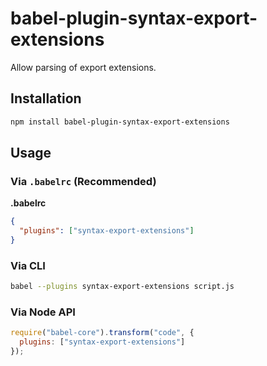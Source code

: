 # babel-plugin-syntax-export-extensions

Allow parsing of export extensions.

## Installation

```sh
npm install babel-plugin-syntax-export-extensions
```

## Usage

### Via `.babelrc` (Recommended)

**.babelrc**

```json
{
  "plugins": ["syntax-export-extensions"]
}
```

### Via CLI

```sh
babel --plugins syntax-export-extensions script.js
```

### Via Node API

```javascript
require("babel-core").transform("code", {
  plugins: ["syntax-export-extensions"]
});
```

